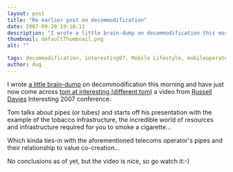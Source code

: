 ```yaml
---
layout: post
title: "Re earlier post on decommodification"
date: 2007-09-20 19:10:11
description: "I wrote a little brain-dump on decommodification this morning and have just now come across tom at interesting (different tom) a video from Russell Davies Interesting 2007 conference. Tom talks about pipes (or tubes) and starts off his presentation with&#8230;"
thumbnail: defaultThumbnail.png
alt: ""

tags: decommodification, interesting07, Mobile Lifestyle, mobileoperator, pipes, telecoms, value, value co-creation
author: dug
---
```


<p>I wrote <a href="http://www.donkeyontheedge.com/internet_culture_and_politics/you_heard_it_here_first_2008_is_the_year_of_decommodification.html">a little brain-dump</a> on decommodification this morning and have just now come across <a title="russell davies: tom at interesting (different tom)" href="http://russelldavies.typepad.com/planning/2007/09/tom-at-intere-1.html">tom at interesting (different tom)</a> a video from <a href="http://russelldavies.typepad.com/">Russell Davies</a> Interesting 2007 conference.</p>

<p>Tom talks about pipes (or tubes) and starts off his presentation with the example of the tobacco infrastructure, the incredible world of resources and infrastructure required for you to smoke a cigarette...</p>

<p>Which kinda ties-in with the aforementioned telecoms operator's pipes and their relationship to value co-creation...</p>

<p>No conclusions as of yet, but the video is nice, so go watch it:-)</p>
